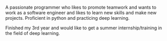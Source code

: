 A passionate programmer who likes to promote teamwork and wants to work as a software engineer and likes to learn new skills and make new projects. Proficient in python and practicing deep learning.

Finished my 3rd year and would like to get a summer internship/training in the field of deep learning.
